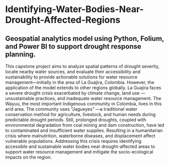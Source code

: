 # Identifying-Water-Bodies-Near-Drought-Affected-Regions
## Geospatial analytics model using Python, Folium, and Power BI to support drought response planning.

This capstone project aims to analyze spatial patterns of drought severity, locate nearby water sources, and evaluate their accessibility and sustainability to provide actionable solutions for water resource management—initially in the area of La Guajira, Colombia. However, the application of the model extends to other regions globally. La Guajira faces a severe drought crisis exacerbated by climate change, land use —unsustainable practices, and inadequate water resource management. The Wayuu, the most important Indigenous community in Colombia, lives in this arid area. The community uses “Jagueyes” —a traditional water conservation method for agriculture, livestock, and human needs during predictable drought periods. Still, prolonged droughts, coupled with environmental degradation from coal mining and dam construction, have led to contaminated and insufficient water supplies. Resulting in a humanitarian crisis where malnutrition, waterborne diseases, and displacement affect vulnerable populations. Addressing this crisis requires identifying accessible and sustainable water bodies near drought-affected areas to support water resource management and mitigate the socio-ecological impacts on the region.
